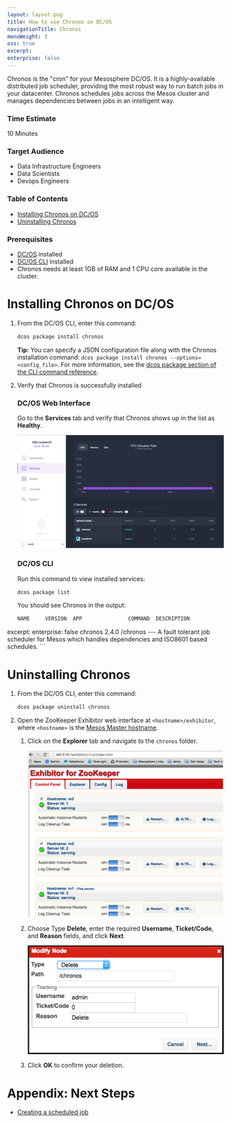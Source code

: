 ```yaml
---
layout: layout.pug
title: How to use Chronos on DC/OS
navigationTitle: Chronos
menuWeight: 3
oss: true
excerpt:
enterprise: false
---
```


Chronos is the "cron" for your Mesosphere DC/OS. It is a highly-available distributed job scheduler, providing the most robust way to run batch jobs in your datacenter. Chronos schedules jobs across the Mesos cluster and manages dependencies between jobs in an intelligent way.

### Time Estimate

10 Minutes

### Target Audience

- Data Infrastructure Engineers
- Data Scientists
- Devops Engineers

### Table of Contents

- [Installing Chronos on DC/OS][1]
- [Uninstalling Chronos][2]

### Prerequisites

- [DC/OS][5] installed
- [DC/OS CLI][3] installed
- Chronos needs at least 1GB of RAM and 1 CPU core available in the cluster.

# <a name="chronosinstall"></a>Installing Chronos on DC/OS

1.  From the DC/OS CLI, enter this command:

    ```bash
    dcos package install chronos
    ```

    **Tip:** You can specify a JSON configuration file along with the Chronos installation command: `dcos package install chronos --options=<config_file>`. For more information, see the [dcos package section of the CLI command reference][4].

2.  Verify that Chronos is successfully installed

    ### DC/OS Web Interface

    Go to the **Services** tab and verify that Chronos shows up in the list as **Healthy**.

    ![Chronos in the services view](img/ui-services-chronos.png)

    ### DC/OS CLI

    Run this command to view installed services:

    ```bash
    dcos package list
    ```

    You should see Chronos in the output:

    ```bash
    NAME     VERSION  APP               COMMAND  DESCRIPTION
excerpt:
enterprise: false
    chronos  2.4.0    /chronos          ---      A fault tolerant job scheduler for Mesos which handles dependencies and ISO8601 based schedules.
    ```

# <a name="uninstall"></a>Uninstalling Chronos

1.  From the DC/OS CLI, enter this command:

    ```bash
    dcos package uninstall chronos
    ```

2.  Open the ZooKeeper Exhibitor web interface at `<hostname>/exhibitor`, where `<hostname>` is the [Mesos Master hostname][5].

    1.  Click on the **Explorer** tab and navigate to the `chronos` folder.

        ![Exhibitor status view](img/chef-zk-status.png)

    2.  Choose Type **Delete**, enter the required **Username**, **Ticket/Code**, and **Reason** fields, and click **Next**.

        ![Delete the Chronos path from ZooKeeper](img/zkchronosdelete.png)

    3.  Click **OK** to confirm your deletion.

# Appendix: Next Steps

- [Creating a scheduled job][6]

 [1]: #chronosinstall
 [2]: #uninstall
 [3]: /docs/1.7/usage/cli/install/
 [4]: /docs/1.7/usage/cli/command-reference/
 [5]: /docs/1.7/administration/installing/
 [6]: /docs/1.7/usage/tutorials/chronos/creating-a-scheduled-job/
